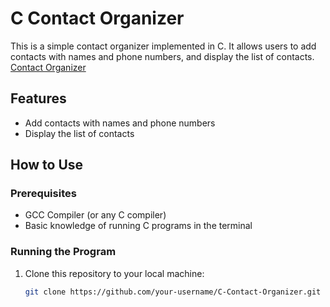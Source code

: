# C Contact Organizer

This is a simple contact organizer implemented in C. It allows users to add contacts with names and phone numbers, and display the list of contacts.
[Contact Organizer]([contact.png](https://github.com/arpit2212/C-Contact-Organizer/blob/main/Screenshot%202024-04-08%20084321.png))
## Features

- Add contacts with names and phone numbers
- Display the list of contacts

## How to Use

### Prerequisites

- GCC Compiler (or any C compiler)
- Basic knowledge of running C programs in the terminal

### Running the Program

1. Clone this repository to your local machine:
   ```sh
   git clone https://github.com/your-username/C-Contact-Organizer.git
